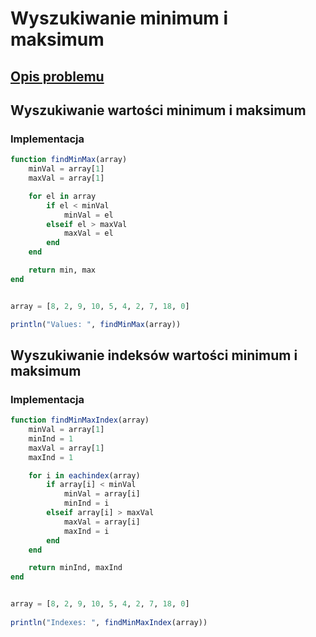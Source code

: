 # Wyszukiwanie minimum i maksimum

## [Opis problemu](../../../../algorithms/searching/min-or-max.md)


## Wyszukiwanie wartości minimum i maksimum

### Implementacja

```julia linenums="1"
function findMinMax(array)
    minVal = array[1]
    maxVal = array[1]

    for el in array
        if el < minVal
            minVal = el
        elseif el > maxVal
            maxVal = el
        end
    end

    return min, max
end


array = [8, 2, 9, 10, 5, 4, 2, 7, 18, 0]

println("Values: ", findMinMax(array))
```


## Wyszukiwanie indeksów wartości minimum i maksimum

### Implementacja

```julia linenums="1"
function findMinMaxIndex(array)
    minVal = array[1]
    minInd = 1
    maxVal = array[1]
    maxInd = 1

    for i in eachindex(array)
        if array[i] < minVal
            minVal = array[i]
            minInd = i
        elseif array[i] > maxVal
            maxVal = array[i]
            maxInd = i
        end
    end

    return minInd, maxInd
end


array = [8, 2, 9, 10, 5, 4, 2, 7, 18, 0]
    
println("Indexes: ", findMinMaxIndex(array))
```

